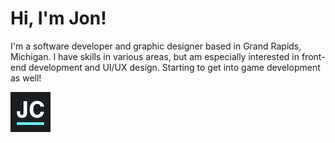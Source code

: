# Hi, I'm Jon!

I'm a software developer and graphic designer based in Grand Rapids, Michigan. I have skills in various areas, but am especially interested in front-end development and UI/UX design. Starting to get into game development as well!

[![Jonathan Chaffer](./favicon.png)](https://jonathanchaffer.com)
